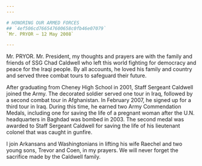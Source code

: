 ```yaml
---
---

# HONORING OUR ARMED FORCES
## `4ef506cd766547600658c0fb46e07079`
`Mr. PRYOR — 12 May 2008`

---
```



Mr. PRYOR. Mr. President, my thoughts and prayers are with the family 
and friends of SSG Chad Caldwell who left this world fighting for 
democracy and peace for the Iraqi people. By all accounts, he loved his 
family and country and served three combat tours to safeguard their 
future.

After graduating from Cheney High School in 2001, Staff Sergeant 
Caldwell joined the Army. The decorated soldier served one tour in 
Iraq, followed by a second combat tour in Afghanistan. In February 
2007, he signed up for a third tour in Iraq. During this time, he 
earned two Army Commendation Medals, including one for saving the life 
of a pregnant woman after the U.N. headquarters in Baghdad was bombed 
in 2003. The second medal was awarded to Staff Sergeant Caldwell for 
saving the life of his lieutenant colonel that was caught in gunfire.

I join Arkansans and Washingtonians in lifting his wife Raechel and 
two young sons, Trevor and Coen, in my prayers. We will never forget 
the sacrifice made by the Caldwell family.

